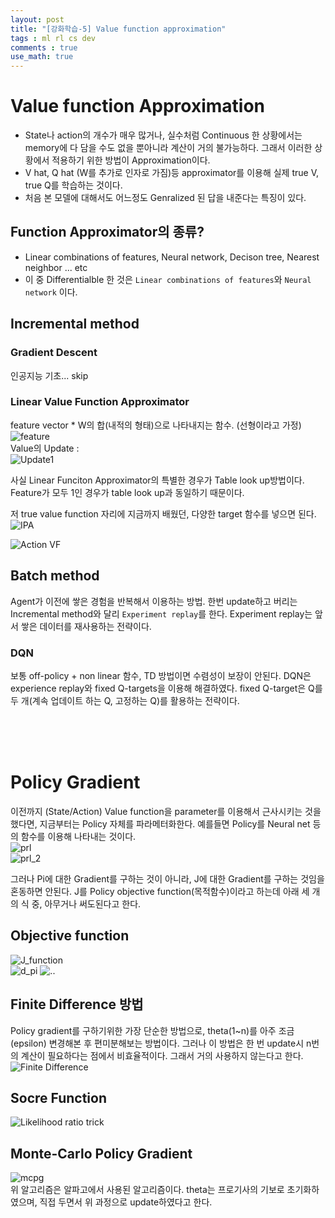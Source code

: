 ```yaml
---
layout: post
title: "[강화학습-5] Value function approximation"
tags : ml rl cs dev
comments : true
use_math: true
---
```





# Value function Approximation
 - State나 action의 개수가 매우 많거나, 실수처럼 Continuous 한 상황에서는 memory에 다 담을 수도 없을 뿐아니라 계산이 거의 불가능하다. 그래서 이러한 상황에서 적용하기 위한 방법이 Approximation이다.  
 - V hat, Q hat (W를 추가로 인자로 가짐)등 approximator를 이용해 실제 true V, true Q를 학습하는 것이다.  
 - 처음 본 모델에 대해서도 어느정도 Genralized 된 답을 내준다는 특징이 있다.

## Function Approximator의 종류?
 - Linear combinations of features, Neural network, Decison tree, Nearest neighbor ...  etc  
 - 이 중 Differentialble 한 것은 `Linear combinations of features`와 `Neural network` 이다.  


## Incremental method  
### Gradient Descent
  인공지능 기초... skip


### Linear Value Function Approximator
 feature vector * W의 합(내적의 형태)으로 나타내지는 함수. (선형이라고 가정)  
![feature](https://github.com/leeseho/leeseho.github.io/blob/master/_posts/images/2020-04-22-21-06-39.png?raw=true)  
 Value의 Update :  
 ![Update1](https://github.com/leeseho/leeseho.github.io/blob/master/_posts/images/2020-04-22-21-08-33.png?raw=true)  


 사실 Linear Funciton Approximator의 특별한 경우가 Table look up방법이다. Feature가 모두 1인 경우가 table look up과 동일하기 때문이다. 

저 true value function 자리에 지금까지 배웠던, 다양한 target 함수를 넣으면 된다. 
![IPA](https://github.com/leeseho/leeseho.github.io/blob/master/_posts/images/2020-04-22-21-17-27.png?raw=true)  

![Action VF](https://github.com/leeseho/leeseho.github.io/blob/master/_posts/images/2020-04-22-21-20-38.png?raw=true)  




## Batch method
 Agent가 이전에 쌓은 경험을 반복해서 이용하는 방법. 한번 update하고 버리는 Incremental method와 달리 `Experiment replay`를 한다. Experiment replay는 앞서 쌓은 데이터를 재사용하는 전략이다.  


 ### DQN  
 보통 off-policy + non linear 함수, TD 방법이면 수렴성이 보장이 안된다. DQN은 experience replay와 fixed Q-targets을 이용해 해결하였다. fixed Q-target은 Q를 두 개(계속 업데이트 하는 Q, 고정하는 Q)를 활용하는 전략이다.  

<br><br><br>  


# Policy Gradient
 이전까지 (State/Action) Value function을 parameter를 이용해서 근사시키는 것을 했다면, 지금부터는 Policy 자체를 파라메터화한다. 예를들면 Policy를 Neural net 등의 함수를 이용해 나타내는 것이다.  
![prl](https://github.com/leeseho/leeseho.github.io/blob/master/_posts/images/2020-04-27-11-51-12.png?raw=true)  
![prl_2](https://github.com/leeseho/leeseho.github.io/blob/master/_posts/images/2020-04-27-11-51-39.png?raw=true)  

 그러나 Pi에 대한 Gradient를 구하는 것이 아니라, J에 대한 Gradient를 구하는 것임을 혼동하면 안된다. J를 Policy objective function(목적함수)이라고 하는데 아래 세 개의 식 중, 아무거나 써도된다고 한다.  

## Objective function
![J_function](https://github.com/leeseho/leeseho.github.io/blob/master/_posts/images/2020-04-27-10-44-02.png?raw=true)  
![d_pi](https://github.com/leeseho/leeseho.github.io/blob/master/_posts/images/2020-04-27-12-07-36.png?raw=true)
![..](https://github.com/leeseho/leeseho.github.io/blob/master/_posts/images/2020-04-27-10-50-14.png?raw=true)


## Finite Difference 방법
 Policy gradient를 구하기위한 가장 단순한 방법으로, theta(1~n)를 아주 조금(epsilon) 변경해본 후 편미분해보는 방법이다. 그러나 이 방법은 한 번 update시 n번의 계산이 필요하다는 점에서 비효율적이다. 그래서 거의 사용하지 않는다고 한다.  
 ![Finite Difference](https://github.com/leeseho/leeseho.github.io/blob/master/_posts/images/2020-04-27-10-54-41.png?raw=true)  

## Socre Function
 ![Likelihood ratio trick](https://github.com/leeseho/leeseho.github.io/blob/master/_posts/images/2020-04-27-12-09-06.png?raw=true)  


## Monte-Carlo Policy Gradient  
![mcpg](https://github.com/leeseho/leeseho.github.io/blob/master/_posts/images/2020-04-27-11-31-44.png?raw=true)  
 위 알고리즘은 알파고에서 사용된 알고리즘이다. theta는 프로기사의 기보로 초기화하였으며, 직접 두면서 위 과정으로 update하였다고 한다.  